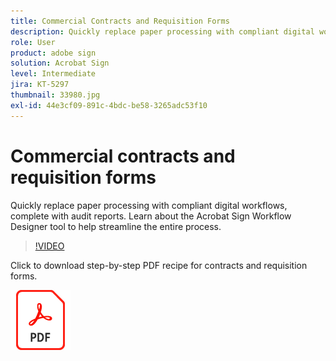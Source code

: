```yaml
---
title: Commercial Contracts and Requisition Forms
description: Quickly replace paper processing with compliant digital workflows, complete with audit reports
role: User
product: adobe sign
solution: Acrobat Sign
level: Intermediate
jira: KT-5297
thumbnail: 33980.jpg
exl-id: 44e3cf09-891c-4bdc-be58-3265adc53f10
---
```

# Commercial contracts and requisition forms

Quickly replace paper processing with compliant digital workflows, complete with audit reports. Learn about the Acrobat Sign Workflow Designer tool to help streamline the entire process.

>[!VIDEO](https://video.tv.adobe.com/v/33980?quality=12&learn=on&hidetitle=true)

Click to download step-by-step PDF recipe for contracts and requisition forms.

[![Download PDF Recipe](../assets/acrobat_PDF_96.png)](../assets/adobe-sign_set_up_a_workflow_use_case.pdf)
